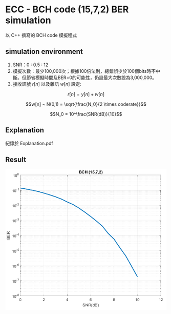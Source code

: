 # ECC - BCH code (15,7,2) BER simulation
以 C++ 撰寫的 BCH code 模擬程式
## simulation environment
1. SNR：0 : 0.5 : 12
2. 模擬次數：最少100,000次；根據100倍法則，總錯誤少於100個bits時不中斷。但節省模擬時間及BER=0的可能性，仍設最大次數設為3,000,000。
3. 接收訊號 $r[n]$ 以及雜訊 $w[n]$ 設定:
```math
r[n] = y[n] + w[n]
```
```math
w[n] ~ N(0,1) = \sqrt{\frac{N_0}{2 \times coderate}}
```
```math
N_0 = 10^\frac{SNR(dB)}{10}
```
## Explanation
紀錄於 Explanation.pdf

## Result
![This is an alt text.](/result.png "BER of BCH(15,7,2).")
